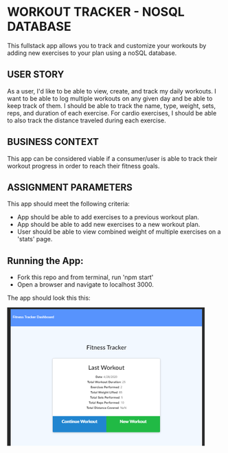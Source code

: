 # WORKOUT TRACKER - NOSQL DATABASE
This fullstack app allows you to track and customize your workouts by adding new exercises to your plan using a noSQL database.

## USER STORY
As a user, I'd like to be able to view, create, and track my daily workouts. I want to be able to log multiple workouts on any given day and be able to keep track of them. I should be able to track the name, type, weight, sets, reps, and duration of each exercise. For cardio exercises, I should be able to also track the distance traveled during each exercise. 

## BUSINESS CONTEXT
This app can be considered viable if a consumer/user is able to track their workout progress in order to reach their fitness goals.

## ASSIGNMENT PARAMETERS
This app should meet the following criteria: 

* App should be able to add exercises to a previous workout plan.
* App should be able to add new exercises to a new workout plan.
* User should be able to view combined weight of multiple exercises on a 'stats' page.

## Running the App:
* Fork this repo and from terminal, run 'npm start'
* Open a browser and navigate to localhost 3000.

The app should look this this:

![](fitnesstracker.png)

